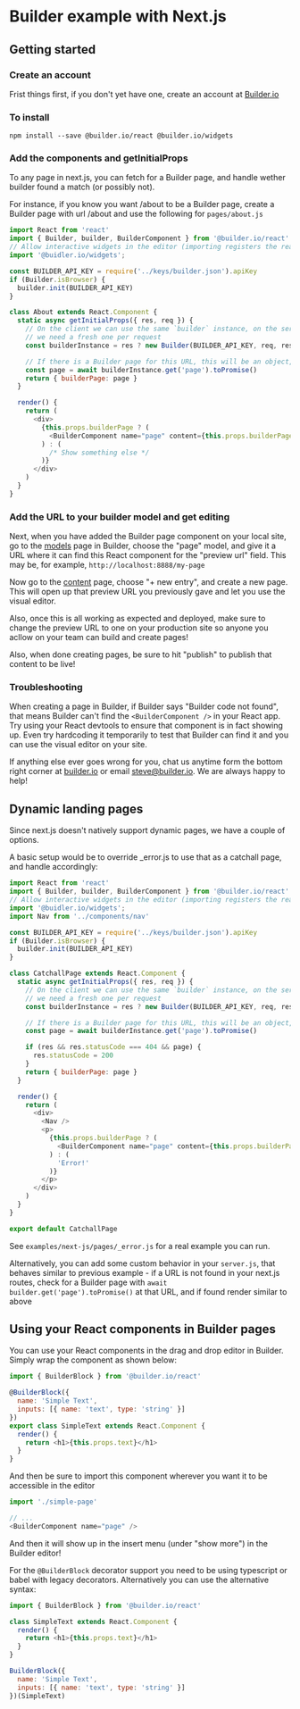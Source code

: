 # Builder example with Next.js

## Getting started

### Create an account

Frist things first, if you don't yet have one, create an account at [Builder.io](https://builder.io)


### To install

```npm install --save @builder.io/react @builder.io/widgets```

### Add the components and getInitialProps

To any page in next.js, you can fetch for a Builder page, and handle wether builder found a
match (or possibly not).

For instance, if you know you want /about to be a Builder page, create a Builder page with url /about
and use the following for `pages/about.js`

```js
import React from 'react'
import { Builder, builder, BuilderComponent } from '@builder.io/react'
// Allow interactive widgets in the editor (importing registers the react components)
import '@buidler.io/widgets';

const BUILDER_API_KEY = require('../keys/builder.json').apiKey
if (Builder.isBrowser) {
  builder.init(BUILDER_API_KEY)
}

class About extends React.Component {
  static async getInitialProps({ res, req }) {
    // On the client we can use the same `builder` instance, on the server though
    // we need a fresh one per request
    const builderInstance = res ? new Builder(BUILDER_API_KEY, req, res) : builder

    // If there is a Builder page for this URL, this will be an object, otherwise it'll be null
    const page = await builderInstance.get('page').toPromise()
    return { builderPage: page }
  }

  render() {
    return (
      <div>
        {this.props.builderPage ? (
          <BuilderComponent name="page" content={this.props.builderPage} />
        ) : (
          /* Show something else */
        )}
      </div>
    )
  }
}
```

### Add the URL to your builder model and get editing

Next, when you have added the Builder page component on your local site, go to the [models](https://buidler.io/models) page in Builder, choose the "page" model, and give it a URL where it can find this React component for the "preview url" field. This may be, for example, `http://localhost:8888/my-page`

Now go to the [content](https://buidler.io/content) page, choose "+ new entry", and create a new page. This will open up that preview URL you previously gave and let you use the visual editor.

Also, once this is all working as expected and deployed, make sure to change the preview URL to one on your production site so anyone you acllow on your team can build and create pages!

Also, when done creating pages, be sure to hit "publish" to publish that content to be live!

### Troubleshooting

When creating a page in Builder, if Builder says "Builder code not found", that means Builder can't find the `<BuilderComponent />` in your React app. Try using your React devtools to ensure that component is in fact showing up. Even try hardcoding it temporarily to test that Builder can find it and you can use the visual editor on your site.

If anything else ever goes wrong for you, chat us anytime form the bottom right corner at [builder.io](https://builder.io) or email steve@builder.io. We are always happy to help!



## Dynamic landing pages

Since next.js doesn't natively support dynamic pages, we have a couple of options.

A basic setup would be to override _error.js to use that as a catchall page, and handle accordingly:

```js
import React from 'react'
import { Builder, builder, BuilderComponent } from '@builder.io/react'
// Allow interactive widgets in the editor (importing registers the react components)
import '@buidler.io/widgets';
import Nav from '../components/nav'

const BUILDER_API_KEY = require('../keys/builder.json').apiKey
if (Builder.isBrowser) {
  builder.init(BUILDER_API_KEY)
}

class CatchallPage extends React.Component {
  static async getInitialProps({ res, req }) {
    // On the client we can use the same `builder` instance, on the server though
    // we need a fresh one per request
    const builderInstance = res ? new Builder(BUILDER_API_KEY, req, res) : builder

    // If there is a Builder page for this URL, this will be an object, otherwise it'll be null
    const page = await builderInstance.get('page').toPromise()

    if (res && res.statusCode === 404 && page) {
      res.statusCode = 200
    }
    return { builderPage: page }
  }

  render() {
    return (
      <div>
        <Nav />
        <p>
          {this.props.builderPage ? (
            <BuilderComponent name="page" content={this.props.builderPage} />
          ) : (
            'Error!'
          )}
        </p>
      </div>
    )
  }
}

export default CatchallPage
```

See `examples/next-js/pages/_error.js` for a real example you can run.

Alternatively, you can add some custom behavior in your `server.js`, that behaves similar to previous example - if a URL is not found in your next.js routes, check for a Builder page with `await builder.get('page').toPromise()` at that URL, and if found render similar to above

## Using your React components in Builder pages

You can use your React components in the drag and drop editor in Builder. Simply wrap the component as shown below:

```js
import { BuilderBlock } from '@builder.io/react'

@BuilderBlock({
  name: 'Simple Text',
  inputs: [{ name: 'text', type: 'string' }]
})
export class SimpleText extends React.Component {
  render() {
    return <h1>{this.props.text}</h1>
  }
}
```

And then be sure to import this component wherever you want it to be accessible in the editor

```js
import './simple-page'

// ...
<BuilderComponent name="page" />
```
And then it will show up in the insert menu (under "show more") in the Builder editor!

For the `@BuilderBlock` decorator support you need to be using typescript or babel with legacy decorators. Alternatively you can use the alternative syntax:

```js
import { BuilderBlock } from '@builder.io/react'

class SimpleText extends React.Component {
  render() {
    return <h1>{this.props.text}</h1>
  }
}

BuilderBlock({
  name: 'Simple Text',
  inputs: [{ name: 'text', type: 'string' }]
})(SimpleText)
```


